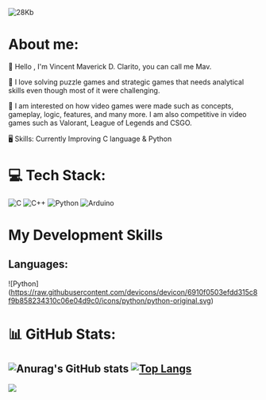 ![28Kb](https://github.com/user-attachments/assets/2f355a30-4b62-455a-9fb1-28c97c383aa0)

# About me:

👋 Hello , I'm Vincent Maverick D. Clarito, you can call me Mav.

🧩 I love solving puzzle games and strategic games that needs analytical skills even though most of it were challenging.

👾 I am interested on how video games were made such as concepts, gameplay, logic, features, and many more. I am also competitive in video games such as Valorant, League of Legends and CSGO.

🖥 Skills: Currently Improving C language & Python
# 💻 Tech Stack:
![C](https://img.shields.io/badge/c-%2300599C.svg?style=for-the-badge&logo=c&logoColor=white) ![C++](https://img.shields.io/badge/c++-%2300599C.svg?style=for-the-badge&logo=c%2B%2B&logoColor=white) ![Python](https://img.shields.io/badge/python-3670A0?style=for-the-badge&logo=python&logoColor=ffdd54) ![Arduino](https://img.shields.io/badge/-Arduino-00979D?style=for-the-badge&logo=Arduino&logoColor=white)

# My Development Skills

## Languages:
![Python] (https://raw.githubusercontent.com/devicons/devicon/6910f0503efdd315c8f9b858234310c06e04d9c0/icons/python/python-original.svg)
# 📊 GitHub Stats:
![Anurag's GitHub stats](https://github-readme-stats.vercel.app/api?username=MavClarito&show_icons=true&theme=algolia)
[![Top Langs](https://github-readme-stats.vercel.app/api/top-langs/?username=MavClarito&layout=donut-vertical&theme=algolia)](https://github.com/anuraghazra/github-readme-stats)
---
[![](https://visitcount.itsvg.in/api?id=MavClarito&icon=0&color=0)](https://visitcount.itsvg.in)

<!-- Proudly created with GPRM ( https://gprm.itsvg.in ) -->



<!--
**MavClarito/MavClarito** is a ✨ _special_ ✨ repository because its `README.md` (this file) appears on your GitHub profile.

Here are some ideas to get you started:

- 🔭 I’m currently working on ...
- 🌱 I’m currently learning ...
- 👯 I’m looking to collaborate on ...
- 🤔 I’m looking for help with ...
- 💬 Ask me about ...
- 📫 How to reach me: ...
- 😄 Pronouns: ...
- ⚡ Fun fact: ...
-->
